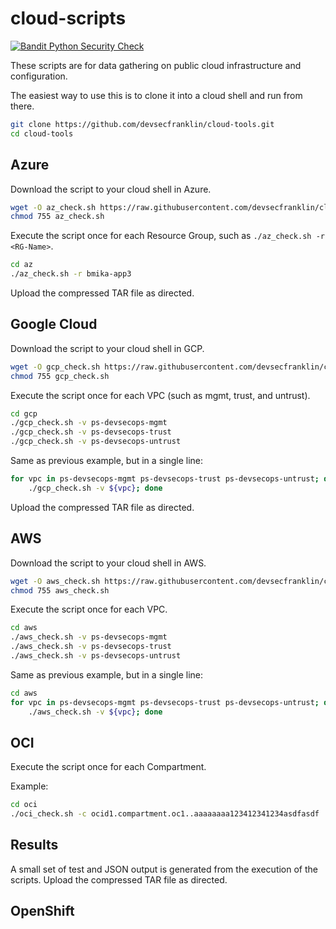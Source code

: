 # cloud-scripts

[![Bandit Python Security Check](https://github.com/devsecfranklin/cloud-tools/actions/workflows/bandit.yml/badge.svg)](https://github.com/devsecfranklin/cloud-tools/actions/workflows/bandit.yml)

These scripts are for data gathering on public cloud infrastructure and configuration.

The easiest way to use this is to clone it into a cloud shell and run from there.

```sh
git clone https://github.com/devsecfranklin/cloud-tools.git
cd cloud-tools
```

## Azure

Download the script to your cloud shell in Azure.

```sh
wget -O az_check.sh https://raw.githubusercontent.com/devsecfranklin/cloud-scripts/main/az/az_check.sh
chmod 755 az_check.sh
```


Execute the script once for each Resource Group, such as `./az_check.sh -r <RG-Name>`.

```sh
cd az
./az_check.sh -r bmika-app3
```

Upload the compressed TAR file as directed.

## Google Cloud

Download the script to your cloud shell in GCP.

```sh
wget -O gcp_check.sh https://raw.githubusercontent.com/devsecfranklin/cloud-scripts/main/gcp/gcp_check.sh
chmod 755 gcp_check.sh
```

Execute the script once for each VPC (such as mgmt, trust, and untrust).

```sh
cd gcp
./gcp_check.sh -v ps-devsecops-mgmt
./gcp_check.sh -v ps-devsecops-trust
./gcp_check.sh -v ps-devsecops-untrust
```

Same as previous example, but in a single line:

```sh
for vpc in ps-devsecops-mgmt ps-devsecops-trust ps-devsecops-untrust; do \
    ./gcp_check.sh -v ${vpc}; done
```

Upload the compressed TAR file as directed.

## AWS

Download the script to your cloud shell in AWS.

```sh
wget -O aws_check.sh https://raw.githubusercontent.com/devsecfranklin/cloud-scripts/main/aws/aws_check.sh
chmod 755 aws_check.sh
```

Execute the script once for each VPC.

```sh
cd aws
./aws_check.sh -v ps-devsecops-mgmt
./aws_check.sh -v ps-devsecops-trust
./aws_check.sh -v ps-devsecops-untrust
```

Same as previous example, but in a single line:

```sh
cd aws
for vpc in ps-devsecops-mgmt ps-devsecops-trust ps-devsecops-untrust; do \
    ./aws_check.sh -v ${vpc}; done
```

## OCI

Execute the script once for each Compartment.

Example:

```sh
cd oci
./oci_check.sh -c ocid1.compartment.oc1..aaaaaaaa123412341234asdfasdf
```

## Results

A small set of test and JSON output is generated from the execution of the
scripts. Upload the compressed TAR file as directed.

## OpenShift
